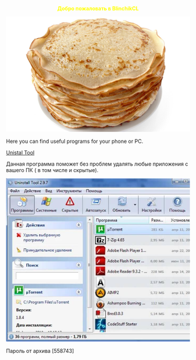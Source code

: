 <p align="center"><b><font color="yellow">Добро пожаловать в BlinchikCL</font></b></p>



![Image alt](https://github.com/BlinchikCL09/BlinhcikCL.github.io/blob/main/1664358121_80-podacha-blud-com-p-blini-kartinki-foto-88.jpg)


  
Here you can find useful programs for your phone or PC.


[Unistal Tool](https://github.com/BlinchikCL09/BlinhcikCL.github.io/blob/main/Uninstall%20Tool.exe)


<p align="left">Данная программа поможет без проблем удалять любые приложения с вашего ПК ( в том числе и скрытые).</p>


![Image alt](https://github.com/BlinchikCL09/BlinhcikCL.github.io/blob/main/d88bce6b152dfff17b78732862622f47.jpeg)


Пароль от архива [558743]
